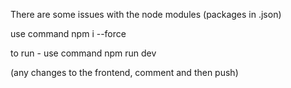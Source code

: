 There are some issues with the node modules (packages in .json)

use command
npm i --force

to run - use command
npm run dev

(any changes to the frontend, comment and then push)
